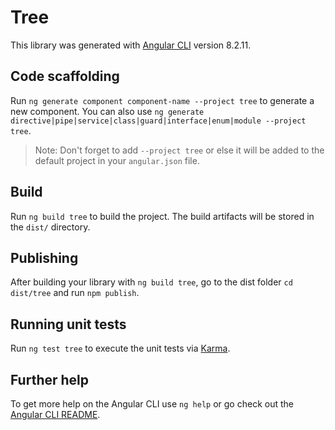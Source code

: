# Tree

This library was generated with [Angular CLI](https://github.com/angular/angular-cli) version 8.2.11.

## Code scaffolding

Run `ng generate component component-name --project tree` to generate a new component. You can also use `ng generate directive|pipe|service|class|guard|interface|enum|module --project tree`.
> Note: Don't forget to add `--project tree` or else it will be added to the default project in your `angular.json` file. 

## Build

Run `ng build tree` to build the project. The build artifacts will be stored in the `dist/` directory.

## Publishing

After building your library with `ng build tree`, go to the dist folder `cd dist/tree` and run `npm publish`.

## Running unit tests

Run `ng test tree` to execute the unit tests via [Karma](https://karma-runner.github.io).

## Further help

To get more help on the Angular CLI use `ng help` or go check out the [Angular CLI README](https://github.com/angular/angular-cli/blob/master/README.md).
